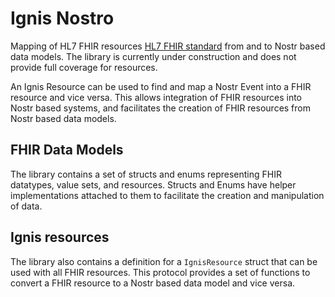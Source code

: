 # Ignis Nostro

Mapping of HL7 FHIR resources [HL7 FHIR standard](https://www.hl7.org/fhir/) from and to Nostr based data models. 
The library is currently under construction and does not provide full coverage for resources.

An Ignis Resource can be used to find and map a Nostr Event into a FHIR resource and vice versa. 
This allows integration of FHIR resources into Nostr based systems, and facilitates the creation 
of FHIR resources from Nostr based data models.

## FHIR Data Models

The library contains a set of structs and enums representing FHIR datatypes, value sets, and resources.
Structs and Enums have helper implementations attached to them to facilitate the creation and manipulation of data.

## Ignis resources

The library also contains a definition for a `IgnisResource` struct that can be used with all FHIR resources. 
This protocol provides a set of functions to convert a FHIR resource to a Nostr based data model and vice versa.

